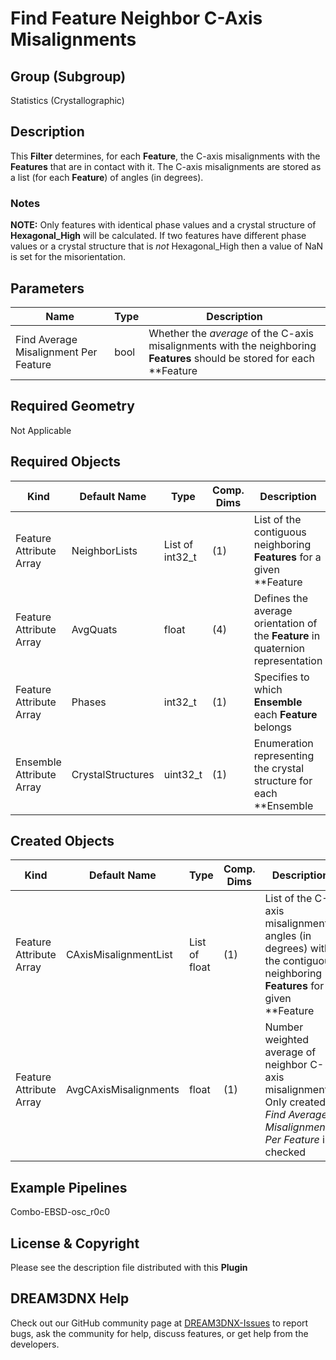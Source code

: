# Find Feature Neighbor C-Axis Misalignments 


## Group (Subgroup) 

Statistics (Crystallographic)

## Description

This **Filter** determines, for each **Feature**, the C-axis misalignments with the **Features** that are in contact with it.  The C-axis misalignments are stored as a list (for each **Feature**) of angles (in degrees).

### Notes 

__NOTE:__ Only features with identical phase values and a crystal structure of **Hexagonal_High** will be calculated. If two features have different phase values or a crystal structure that is *not* Hexagonal_High then a value of NaN is set for the misorientation.

## Parameters

| Name | Type | Description |
|------|------| ----------- |
|Find Average Misalignment Per Feature | bool | Whether the *average* of the C-axis misalignments with the neighboring **Features** should be stored for each **Feature |

## Required Geometry

Not Applicable

## Required Objects

| Kind                      | Default Name | Type     | Comp. Dims | Description                                 |
|---------------------------|--------------|----------|------------|---------------------------------------------|
| Feature Attribute Array | NeighborLists | List of int32_t | (1) | List of the contiguous neighboring **Features** for a given **Feature |
| Feature Attribute Array | AvgQuats | float | (4) | Defines the average orientation of the **Feature** in quaternion representation |
| Feature Attribute Array | Phases | int32_t | (1) | Specifies to which **Ensemble** each **Feature** belongs |
| Ensemble Attribute Array | CrystalStructures | uint32_t | (1) | Enumeration representing the crystal structure for each **Ensemble |

## Created Objects 

| Kind                      | Default Name | Type     | Comp. Dims | Description                                 |
|---------------------------|--------------|----------|------------|---------------------------------------------|
| Feature Attribute Array | CAxisMisalignmentList | List of float | (1) | List of the C-axis misalignment angles (in degrees) with the contiguous neighboring **Features** for a given **Feature |
| Feature Attribute Array | AvgCAxisMisalignments | float | (1) | Number weighted average of neighbor C-axis misalignments. Only created if *Find Average Misalignment Per Feature* is checked |


## Example Pipelines 

Combo-EBSD-osc_r0c0

## License & Copyright 

Please see the description file distributed with this **Plugin**

## DREAM3DNX Help

Check out our GitHub community page at [DREAM3DNX-Issues](https://github.com/BlueQuartzSoftware/DREAM3DNX-Issues) to report bugs, ask the community for help, discuss features, or get help from the developers.


